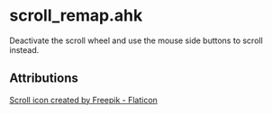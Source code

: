# scroll_remap.ahk

Deactivate the scroll wheel and use the mouse side buttons to scroll instead.

## Attributions

[Scroll icon created by Freepik - Flaticon](https://www.flaticon.com/free-icons/scroll)